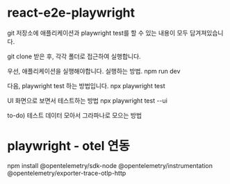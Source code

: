 # react-e2e-playwright

git 저장소에 애플리케이션과 playwright test를 할 수 있는 내용이 모두 담겨져있습니다.

git clone 받은 후, 각각 폴더로 접근하여 실행합니다.

우선, 애플리케이션을 실행해야합니다.
실행하는 방법. npm run dev

다음, playwright test 하는 방법입니다.
npx playwright test

UI 화면으로 보면서 테스트하는 방법
npx playwright test --ui

to-do) 테스트 데이터 모아서 그라파나로 모으는 방법


# playwright - otel 연동
npm install @opentelemetry/sdk-node @opentelemetry/instrumentation @opentelemetry/exporter-trace-otlp-http

